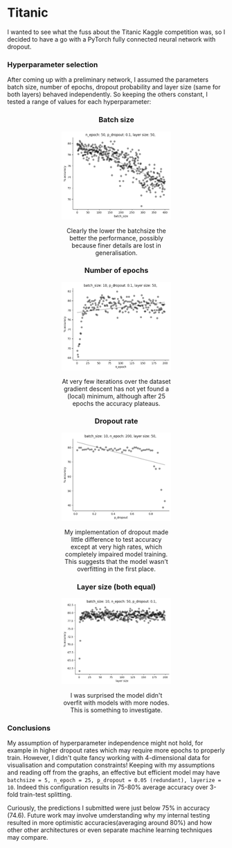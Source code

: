 # Titanic 
I wanted to see what the fuss about the Titanic Kaggle competition was, so I decided to have a go with a PyTorch fully connected neural network with dropout.

### Hyperparameter selection
After coming up with a preliminary network, I assumed the parameters batch size, number of epochs, dropout probability and layer size (same for both layers) behaved independently. So keeping the others constant, I tested a range of values for each hyperparameter:



<div align="center">
<h3> Batch size </h1>
<img src="plots/batchsize.png" width ="50%">
<br>
    <p style="width: 50%;">
    Clearly the lower the batchsize the better the performance, possibly because finer details are lost in generalisation.
    </p>
</div>

<div align="center">
<h3> Number of epochs </h1>
<img src="plots/epoch.png" width ="50%">
<br>
    <p style="width: 50%;">
    At very few iterations over the dataset gradient descent has not yet found a (local) minimum, although after 25 epochs the accuracy plateaus. 
    </p>
</div>

<div align="center">
<h3> Dropout rate </h1>
<img src="plots/dropout.png" width ="50%">
<br>
    <p style="width: 50%;">
    My implementation of dropout made little difference to test accuracy except at very high rates, which completely impaired model training. This suggests that the model wasn't overfitting in the first place.
    </p>
</div>

<div align="center">
<h3> Layer size (both equal) </h1>
<img src="plots/layersize.png" width ="50%">
<br>
    <p style="width: 50%;">
    I was surprised the model didn't overfit with models with more nodes. This is something to investigate.
    </p>
</div>


### Conclusions
My assumption of hyperparameter independence might not hold, for example in higher dropout rates which may require more epochs to properly train. However, I didn't quite fancy working with 4-dimensional data for visualisation and computation constraints! Keeping with my assumptions and reading off from the graphs, an effective but efficient model may have `batchsize = 5, n_epoch = 25, p_dropout = 0.05 (redundant), layerize = 10`. Indeed this configuration results in 75-80% average accuracy over 3-fold train-test splitting.

Curiously, the predictions I submitted were just below 75% in accuracy (74.6). Future work may involve umderstanding why my internal testing resulted in more optimistic accuracies(averaging around 80%) and how other other architectures or even separate machine learning techniques may compare.